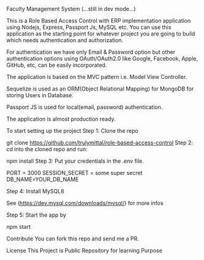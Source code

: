Faculty Management System (...still in dev mode...)




This is a Role Based Access Control with ERP implementation application using Nodejs, Express, Passport Js, MySQL etc. You can use this application as the starting point for whatever project you are going to build which needs authentication and authorization.

For authentication we have only Email & Password option but other authentication options using OAuth/OAuth2.0 like Google, Facebook, Apple, GitHub, etc, can be easily incorporated.

The application is based on the MVC pattern i.e. Model View Controller.

Sequelize is used as an ORM(Object Relational Mapping) for MongoDB for storing Users in Database.

Passport JS is used for local(email, password) authentication.

The application is almost production ready.

To start setting up the project
Step 1: Clone the repo

git clone https://github.com/trulymittal/role-based-access-control
Step 2: cd into the cloned repo and run:

npm install
Step 3: Put your credentials in the .env file.


PORT = 3000
SESSION_SECRET = some super secret
DB_NAME=YOUR_DB_NAME

Step 4: Install MySQL8 

See (https://dev.mysql.com/downloads/mysql/) for more infos

Step 5: Start the app by

npm start

Contribute
You can fork this repo and send me a PR.

License
This Project is Public Repository for learning Purpose
